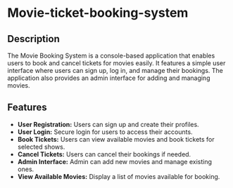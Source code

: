 # Movie-ticket-booking-system

## Description
The Movie Booking System is a console-based application that enables users to book and cancel tickets for movies easily. It features a simple user interface where users can sign up, log in, and manage their bookings. The application also provides an admin interface for adding and managing movies.

## Features
- **User Registration:** Users can sign up and create their profiles.
- **User Login:** Secure login for users to access their accounts.
- **Book Tickets:** Users can view available movies and book tickets for selected shows.
- **Cancel Tickets:** Users can cancel their bookings if needed.
- **Admin Interface:** Admin can add new movies and manage existing ones.
- **View Available Movies:** Display a list of movies available for booking.
  
